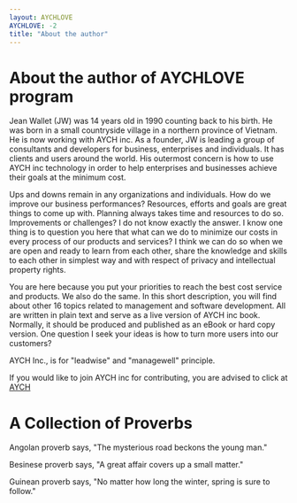 ```yaml
---
layout: AYCHLOVE
AYCHLOVE: -2
title: "About the author"
---
```


#  About the author of AYCHLOVE program

Jean Wallet (JW) was 14 years old in 1990 counting back to his birth. He was born in a small countryside village in a northern province of Vietnam. 
He is now working with AYCH inc. As a founder, JW is leading a group of consultants and developers for business, enterprises and individuals. It has clients and users around the world.
His outermost concern is how to use AYCH inc technology in order to help enterprises and businesses achieve their goals at the minimum cost.

Ups and downs remain in any organizations and individuals. How do we improve our business performances?
Resources, efforts and goals are great things to come up with. Planning always takes time and resources to do so. Improvements or challenges? I do not know exactly the answer. I know one thing is to question you here that what can we do to minimize our costs in every process of our products and services?
I think we can do so when we are open and ready to learn from each other, share the knowledge and skills to each other in simplest way and with respect of privacy and intellectual property rights.

You are here because you put your priorities to reach the best cost service and products. We also do the same. In this short description, you will find about other 16 topics related to management and software development. All are written in plain text and serve as a live version of AYCH inc book. Normally, it should be produced and published as an eBook or hard copy version.
One question I seek your ideas is how to turn more users into our customers?

AYCH Inc., is  for "leadwise" and "managewell" principle.

If you would like to join AYCH inc for contributing, you are advised to click at [AYCH](https://github.com/apps/aychome/)


#  A Collection of Proverbs

Angolan proverb says, "The mysterious road beckons the young man."

Besinese proverb says, "A great affair covers up a small matter."


Guinean proverb says, "No matter how long the winter, spring is sure to follow."
